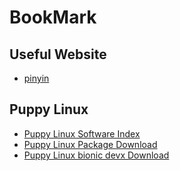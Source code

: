 # BookMark
## Useful Website
- [pinyin](https://www.pinyinput.com/)

## Puppy Linux
 - [Puppy Linux Software Index](http://wikka.puppylinux.com/SoftwareIndex)
 - [Puppy Linux Package Download](http://distro.ibiblio.org/puppylinux/)
 - [Puppy Linux bionic devx Download](http://distro.ibiblio.org/puppylinux/puppy-bionic/bionicpup64/)
 

